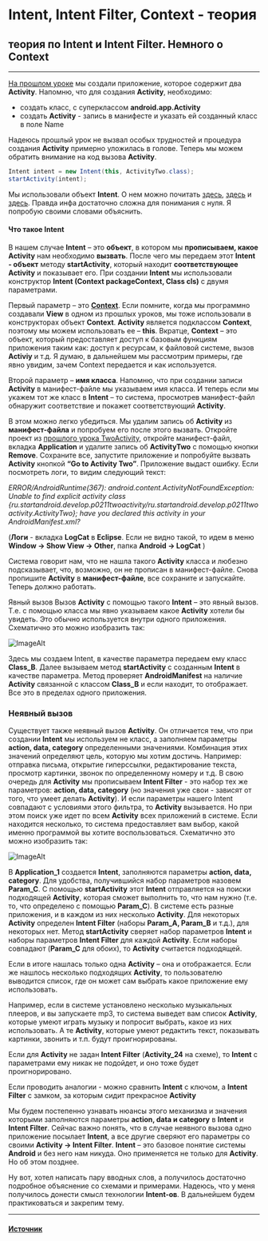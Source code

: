 # Intent, Intent Filter, Context - теория

## теория по Intent и Intent Filter. Немного о Context

---

[На прошлом уроке](https://github.com/Trial74/MyLessonsAndroidApp/tree/master/lesson21) мы создали приложение, которое содержит два __Activity__. Напомню, что для создания __Activity__, необходимо:
- создать класс, с суперклассом __android.app.Activity__
- создать __Activity__ - запись в манифесте и указать ей созданный класс в поле Name

Надеюсь прошлый урок не вызвал особых трудностей и процедура создания __Activity__ примерно уложилась в голове. Теперь мы можем обратить внимание на код вызова __Activity__.

```Java
Intent intent = new Intent(this, ActivityTwo.class);
startActivity(intent);
```

Мы использовали объект __Intent__. О нем можно почитать [здесь](http://developer.android.com/guide/topics/fundamentals.html#ActivatingComponents), [здесь](http://developer.android.com/guide/topics/intents/intents-filters.html) и [здесь](http://developer.android.com/reference/android/content/Intent.html). Правда инфа достаточно сложна для понимания с нуля. Я попробую своими словами объяснить.

#### Что такое Intent
В нашем случае __Intent__ – это __объект__, в котором мы __прописываем, какое Activity__ нам необходимо __вызвать__. После чего мы передаем этот __Intent - объект__ методу __startActivity__, который находит __соответствующее Activity__ и показывает его. При создании __Intent__ мы использовали конструктор __Intent (Context packageContext, Class cls)__ с двумя параметрами.

Первый параметр – это [__Context__](http://developer.android.com/reference/android/content/Context.html). Если помните, когда мы программно создавали __View__ в одном из прошлых уроков, мы тоже использовали в конструкторах объект __Context__. __Activity__ является подклассом __Context__, поэтому мы можем использовать ее – __this__. Вкратце, __Context__ – это объект, который предоставляет доступ к базовым функциям приложения таким как: доступ к ресурсам, к файловой системе, вызов __Activiy__ и т.д. Я думаю, в дальнейшем мы рассмотрим примеры, где явно увидим, зачем Context передается и как используется.

Второй параметр – __имя класса__. Напомню, что при создании записи __Activity__ в манифест-файле мы указываем имя класса. И теперь если мы укажем тот же класс в __Intent__ – то система, просмотрев манифест-файл обнаружит соответствие и покажет соответствующий __Activity__.

В этом можно легко убедиться. Мы удалим запись об __Activity__ из __манифест-файла__ и попробуем его после этого вызвать. Откройте проект из [прошлого урока TwoActivity](https://github.com/Trial74/MyLessonsAndroidApp/blob/master/lesson21/src/main/java/com/example/lesson21/TwoActivity.java), откройте манифест-файл, вкладка __Application__ и удалите запись об __ActivityTwo__ с помощью кнопки __Remove__. Сохраните все, запустите приложение и попробуйте вызвать __Activity__ кнопкой __“Go to Activity Two”__. Приложение выдаст ошибку. Если посмотреть логи, то видим следующий текст:

_ERROR/AndroidRuntime(367): android.content.ActivityNotFoundException: Unable to find explicit activity class {ru.startandroid.develop.p0211twoactivity/ru.startandroid.develop.p0211twoactivity.ActivityTwo}; have you declared this activity in your AndroidManifest.xml?_

(__Логи__ - вкладка __LogCat__ в __Eclipse__. Если не видно такой, то идем в меню __Window -> Show View -> Other__, папка __Android -> LogCat__ )

Система говорит нам, что не нашла такого __Activity__ класса и любезно подсказывает, что, возможно, он не прописан в манифест-файле. Снова пропишите __Activity__ в __манифест-файле__, все сохраните и запускайте. Теперь должно работать.

Явный вызов
Вызов __Activity__ с помощью такого __Intent__ – это явный вызов. Т.е. с помощью класса мы явно указываем какое __Activity__ хотели бы увидеть. Это обычно используется внутри одного приложения. Схематично это можно изобразить так:

![ImageAlt](https://lh4.googleusercontent.com/-zJcXjNOv0wk/Ton0Jh7sU4I/AAAAAAAAAa4/8j80xc1nbGM/s800/20111003_L0022_L_ExplicitIntent.jpg)

Здесь мы создаем Intent, в качестве параметра передаем ему класс __Class_B__. Далее вызываем метод __startActivity__ с созданным __Intent__ в качестве параметра. Метод проверяет __AndroidManifest__ на наличие __Activity__ связанной с классом __Class_B__ и если находит, то отображает. Все это в пределах одного приложения.

### Неявный вызов
Существует также неявный вызов __Activity__. Он отличается тем, что при создании __Intent__ мы используем не класс, а заполняем параметры __action, data, category__ определенными значениями. Комбинация этих значений определяют цель, которую мы хотим достичь. Например: отправка письма, открытие гиперссылки, редактирование текста, просмотр картинки, звонок по определенному номеру и т.д. В свою очередь для __Activity__ мы прописываем __Intent Filter__ - это набор тех же параметров: __action, data, category__ (но значения уже свои - зависят от того, что умеет делать __Activity__). И если параметры нашего Intent совпадают с условиями этого фильтра, то __Activity__ вызывается. Но при этом поиск уже идет по всем __Activity__ всех приложений в системе. Если находится несколько, то система предоставляет вам выбор, какой именно программой вы хотите воспользоваться. Схематично это можно изобразить так:

![ImageAlt](https://lh4.googleusercontent.com/-uLJgLPXCzOg/Ton0Jjr0CZI/AAAAAAAAAa8/ThvAvfrju1g/s800/20111003_L0022_L_ImplicitIntent.jpg)

В __Application_1__ создается __Intent__, заполняются параметры __action, data, category__. Для удобства, получившийся набор параметров назовем __Param_C__. С помощью __startActivity__ этот __Intent__ отправляется на поиски подходящей __Activity__, которая сможет выполнить то, что нам нужно (т.е. то, что определено с помощью __Param_C__). В системе есть разные приложения, и в каждом из них несколько __Activity__. Для некоторых __Activity__ определен __Intent Filter__ (наборы __Param_A, Param_B__ и т.д.), для некоторых нет. Метод __startActivity__ сверяет набор параметров __Intent__ и наборы параметров __Intent Filter__ для каждой __Activity__. Если наборы совпадают (__Param_C__ для обоих), то __Activity__ считается подходящей.

Если в итоге нашлась только одна __Activity__ – она и отображается. Если же нашлось несколько подходящих __Activity__, то пользователю выводится список, где он может сам выбрать какое приложение ему использовать.

Например, если в системе установлено несколько музыкальных плееров, и вы запускаете mp3, то система выведет вам список __Activity__, которые умеют играть музыку и попросит выбрать, какое из них использовать. А те __Activity__, которые умеют редактить текст, показывать картинки, звонить и т.п. будут проигнорированы.

Если для __Activity__ не задан __Intent Filter__ (__Activity_24__ на схеме), то __Intent__ с параметрами ему никак не подойдет, и оно тоже будет проигнорировано.

Если проводить аналогии - можно сравнить __Intent__ с ключом, а __Intent Filter__ с замком, за которым сидит прекрасное __Activity__

Мы будем постепенно узнавать нюансы этого механизма и значения которыми заполняются параметры __action, data и category__ в __Intent__ и __Intent Filter__. Сейчас важно понять, что в случае неявного вызова одно приложение посылает __Intent__, а все другие сверяют его параметры со своими __Activity -> Intent Filter__. __Intent__ – это базовое понятие системы __Android__ и без него нам никуда. Оно применяется не только для __Activity__. Но об этом позднее.

Ну вот, хотел написать пару вводных слов, а получилось достаточно подробное объяснение со схемами и примерами. Надеюсь, что у меня получилось донести смысл технологии __Intent-ов__. В дальнейшем будем практиковаться и закрепим тему.

---

#### [Источник](https://startandroid.ru/ru/uroki/vse-uroki-spiskom/59-urok-22-intent-intent-filter-context-teorija.html)